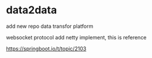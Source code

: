 # data2data

add new repo
data transfor platform

websocket protocol add netty implement, this is reference 

https://springboot.io/t/topic/2103
